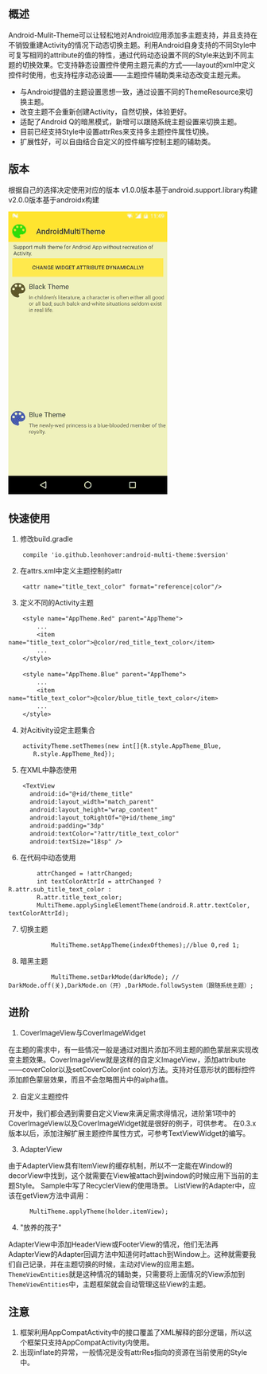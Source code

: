 ## 概述

Android-Mulit-Theme可以让轻松地对Android应用添加多主题支持，并且支持在不销毁重建Activity的情况下动态切换主题。利用Android自身支持的不同Style中可复写相同的attribute的值的特性，通过代码动态设置不同的Style来达到不同主题的切换效果。它支持静态设置控件使用主题元素的方式——layout的xml中定义控件时使用，也支持程序动态设置——主题控件辅助类来动态改变主题元素。

* 与Android提倡的主题设置思想一致，通过设置不同的ThemeResource来切换主题。
* 改变主题不会重新创建Activity，自然切换，体验更好。
* 适配了Android Q的暗黑模式，新增可以跟随系统主题设置来切换主题。
* 目前已经支持Style中设置attrRes来支持多主题控件属性切换。
* 扩展性好，可以自由结合自定义的控件编写控制主题的辅助类。

## 版本

根据自己的选择决定使用对应的版本
v1.0.0版本基于android.support.library构建
v2.0.0版本基于androidx构建

 ![效果图](https://github.com/ligbyte/AndroidMultiTheme/blob/main/demo.gif)

## 快速使用

1. 修改build.gradle

```
    compile 'io.github.leonhover:android-multi-theme:$version'
```

2. 在attrs.xml中定义主题控制的attr

```  
    <attr name="title_text_color" format="reference|color"/>
```

3. 定义不同的Activity主题

```
    <style name="AppTheme.Red" parent="AppTheme">
        ...
        <item name="title_text_color">@color/red_title_text_color</item>
        ...
    </style>

    <style name="AppTheme.Blue" parent="AppTheme">
        ...
        <item name="title_text_color">@color/blue_title_text_color</item>
        ...
    </style>
```

4. 对Acitivity设定主题集合

```
    activityTheme.setThemes(new int[]{R.style.AppTheme_Blue,
       R.style.AppTheme_Red});
```
5. 在XML中静态使用

```
    <TextView
      android:id="@+id/theme_title"
      android:layout_width="match_parent"
      android:layout_height="wrap_content"
      android:layout_toRightOf="@+id/theme_img"
      android:padding="3dp"
      android:textColor="?attr/title_text_color"
      android:textSize="18sp" />
```

6. 在代码中动态使用

```
        attrChanged = !attrChanged;
        int textColorAttrId = attrChanged ? R.attr.sub_title_text_color :
        R.attr.title_text_color;
        MultiTheme.applySingleElementTheme(android.R.attr.textColor, textColorAttrId);
```

7. 切换主题

```
            MultiTheme.setAppTheme(indexOfthemes);//blue 0,red 1;
```

8. 暗黑主题

```
            MultiTheme.setDarkMode(darkMode); // DarkMode.off(关),DarkMode.on（开）,DarkMode.followSystem（跟随系统主题）;
```

## 进阶
1. CoverImageView与CoverImageWidget

  在主题的需求中，有一些情况一般是通过对图片添加不同主题的颜色蒙层来实现改变主题效果。CoverImageView就是这样的自定义ImageView，添加attribute——coverColor以及setCoverColor(int color)方法。支持对任意形状的图标控件添加颜色蒙层效果，而且不会忽略图片中的alpha值。

2. 自定义主题控件

  开发中，我们都会遇到需要自定义View来满足需求得情况，进阶第1项中的CoverImageView以及CoverImageWidget就是很好的例子，可供参考。
  在0.3.x版本以后，添加注解扩展主题控件属性方式，可参考TextViewWidget的编写。

3. AdapterView

  由于AdapterView具有ItemView的缓存机制，所以不一定能在Window的decorView中找到，这个就需要在View被attach到window的时候应用下当前的主题Style。
  Sample中写了RecyclerView的使用场景。
  ListView的Adapter中，应该在getView方法中调用：
  ```  
        MultiTheme.applyTheme(holder.itemView);
  ```
4. "放养的孩子"

  AdapterView中添加HeaderView或FooterView的情况，他们无法再AdapterView的Adapter回调方法中知道何时attach到Window上。这种就需要我们自己记录，并在主题切换的时候，主动对View的应用主题。
  `ThemeViewEntities`就是这种情况的辅助类，只需要将上面情况的View添加到`ThemeViewEntities`中，主题框架就会自动管理这些View的主题。

## 注意
1. 框架利用AppCompatActivity中的接口覆盖了XML解释的部分逻辑，所以这个框架只支持AppCompatActivity内使用。
2. 出现inflate的异常，一般情况是没有attrRes指向的资源在当前使用的Style中。
